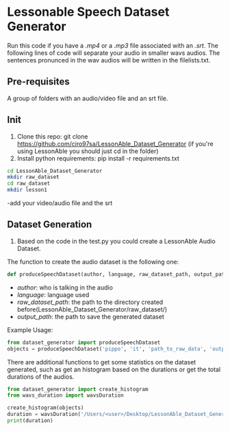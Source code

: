 # Lessonable Speech Dataset Generator
Run this code if you have a _.mp4_ or a _.mp3_ file associated with an _.srt_. 
The following lines of code will separate your audio in smaller wavs audios. The sentences pronunced in the wav audios will be written in the filelists.txt.

## Pre-requisites
A group of folders with an audio/video file and an srt file.

## Init
1. Clone this repo: git clone https://github.com/ciro97sa/LessonAble_Dataset_Generator (if you're using LessonAble you should just cd in the folder)
2. Install python requirements: pip install -r requirements.txt

``` bash
cd LessonAble_Dataset_Generator
mkdir raw_dataset
cd raw_dataset
mkdir lesson1
```

-add your video/audio file and the srt

## Dataset Generation 
1. Based on the code in the test.py you could create a LessonAble Audio Dataset.

The function to create the audio dataset is the following one:

``` python
def produceSpeechDataset(author, language, raw_dataset_path, output_path, minimum_words_for_sentence = 10, maximum_words_for_sentence = 2000, minimum_duration_in_seconds: float = 5, maximum_duration_in_seconds: float = 10)
```
- _author_: who is talking in the audio
- _language_: language used
- _raw_dataset_path_: the path to the directory created before(LessonAble_Dataset_Generator/raw_dataset/)
- _output_path_: the path to save the generated dataset

Example Usage:

``` python
from dataset_generator import produceSpeechDataset
objects = produceSpeechDataset('pippo', 'it', 'path_to_raw_data', 'output_dataset_it/', 1, 40, 1, 10)

```
There are additional functions to get some statistics on the dataset generated, such as get an histogram based on the durations or get the total durations of the audios.

``` python
from dataset_generator import create_histogram
from wavs_duration import wavsDuration

create_histogram(objects)
duration = wavsDuration('/Users/<user>/Desktop/LessonAble_Dataset_Generator/outdataset/author/wavs')
print(duration)
```
